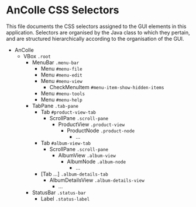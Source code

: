 # AnColle CSS Selectors

This file documents the CSS selectors assigned to the GUI elements in this
application. Selectors are organised by the Java class to which they pertain,
and are structured hierarchically according to the organisation of the GUI.

- AnColle
    - VBox `.root`
        - MenuBar `.menu-bar`
            - Menu `#menu-file`
            - Menu `#menu-edit`
            - Menu `#menu-view`
                - CheckMenuItem `#menu-item-show-hidden-items`
            - Menu `#menu-tools`
            - Menu `#menu-help`
        - TabPane `.tab-pane`
            - Tab `#product-view-tab`
                - ScrollPane `.scroll-pane`
                    - ProductView `.product-view`
                        - ProductNode `.product-node`
                            - ...
            - Tab `#album-view-tab`
                - ScrollPane `.scroll-pane`
                    - AlbumView `.album-view`
                        - AlbumNode `.album-node`
                            - ...
            - [Tab ...] `.album-details-tab`
                - AlbumDetailsView `.album-details-view`
                    - ...
        - StatusBar `.status-bar`
            - Label `.status-label`
